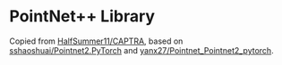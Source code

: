 # PointNet++ Library

Copied from [HalfSummer11/CAPTRA](https://github.com/HalfSummer11/CAPTRA), based on [sshaoshuai/Pointnet2.PyTorch](https://github.com/sshaoshuai/Pointnet2.PyTorch) and [yanx27/Pointnet_Pointnet2_pytorch](https://github.com/yanx27/Pointnet_Pointnet2_pytorch).